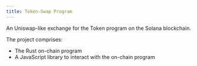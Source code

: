 ```yaml
---
title: Token-Swap Program
---
```


An Uniswap-like exchange for the Token program on the Solana blockchain.

The project comprises:

* The Rust on-chain program
* A JavaScript library to interact with the on-chain program
